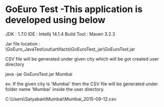 
 GoEuro Test -This application is developed using below
========================================================
JDK         :  1.7.0
IDE         :  Intellij 14.1.4
Build Tool  :  Maven 3.2.3

Jar file location : \GoEuro_JavaTest\out\artifacts\GoEuroTest_jar\GoEuroTest.jar

CSV file will be generated under given city which will be got created user directory

java -jar GoEuroTest.jar Mumbai

ex: If the given city is 'Mumbai' then the CSV file will be generated under folder name 'Mumbai' inside the user directory.

C:\Users\Satyaban\Mumbai\Mumbai_2015-09-12.csv

